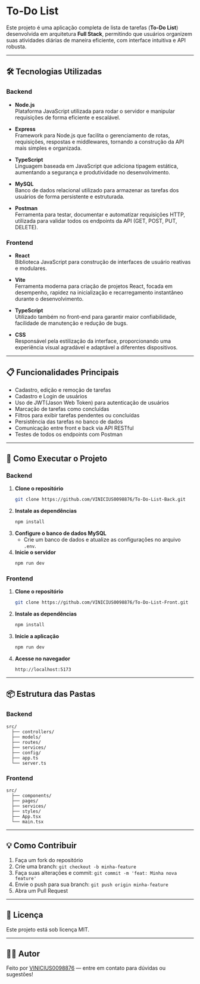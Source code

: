 # To-Do List

Este projeto é uma aplicação completa de lista de tarefas (**To-Do List**) desenvolvida em arquitetura **Full Stack**, permitindo que usuários organizem suas atividades diárias de maneira eficiente, com interface intuitiva e API robusta.

---

## 🛠️ Tecnologias Utilizadas

### Backend

- **Node.js**  
  Plataforma JavaScript utilizada para rodar o servidor e manipular requisições de forma eficiente e escalável.

- **Express**  
  Framework para Node.js que facilita o gerenciamento de rotas, requisições, respostas e middlewares, tornando a construção da API mais simples e organizada.

- **TypeScript**  
  Linguagem baseada em JavaScript que adiciona tipagem estática, aumentando a segurança e produtividade no desenvolvimento.

- **MySQL**  
  Banco de dados relacional utilizado para armazenar as tarefas dos usuários de forma persistente e estruturada.

- **Postman**  
  Ferramenta para testar, documentar e automatizar requisições HTTP, utilizada para validar todos os endpoints da API (GET, POST, PUT, DELETE).

### Frontend

- **React**  
  Biblioteca JavaScript para construção de interfaces de usuário reativas e modulares.

- **Vite**  
  Ferramenta moderna para criação de projetos React, focada em desempenho, rapidez na inicialização e recarregamento instantâneo durante o desenvolvimento.

- **TypeScript**  
  Utilizado também no front-end para garantir maior confiabilidade, facilidade de manutenção e redução de bugs.

- **CSS**  
  Responsável pela estilização da interface, proporcionando uma experiência visual agradável e adaptável a diferentes dispositivos.

---

## 📋 Funcionalidades Principais

- Cadastro, edição e remoção de tarefas
- Cadastro e Login de usuários
- Uso de JWT(Jason Web Token) para autenticação de usuários
- Marcação de tarefas como concluídas
- Filtros para exibir tarefas pendentes ou concluídas
- Persistência das tarefas no banco de dados
- Comunicação entre front e back via API RESTful
- Testes de todos os endpoints com Postman

---

## 🚀 Como Executar o Projeto

### Backend

1. **Clone o repositório**
   ```bash
   git clone https://github.com/VINICIUS0098876/To-Do-List-Back.git
   ```
2. **Instale as dependências**
   ```bash
   npm install
   ```
3. **Configure o banco de dados MySQL**
   - Crie um banco de dados e atualize as configurações no arquivo `.env`.
4. **Inicie o servidor**
   ```bash
   npm run dev
   ```

### Frontend

1. **Clone o repositório**
   ```bash
   git clone https://github.com/VINICIUS0098876/To-Do-List-Front.git
   ```
2. **Instale as dependências**
   ```bash
   npm install
   ```
3. **Inicie a aplicação**
   ```bash
   npm run dev
   ```
4. **Acesse no navegador**
   ```
   http://localhost:5173
   ```

---

## 📦 Estrutura das Pastas

### Backend
```
src/
  ├── controllers/
  ├── models/
  ├── routes/
  ├── services/
  ├── config/
  ├── app.ts
  └── server.ts
```
### Frontend
```
src/
  ├── components/
  ├── pages/
  ├── services/
  ├── styles/
  ├── App.tsx
  └── main.tsx
```

---

## 💡 Como Contribuir

1. Faça um fork do repositório
2. Crie uma branch: `git checkout -b minha-feature`
3. Faça suas alterações e commit: `git commit -m 'feat: Minha nova feature'`
4. Envie o push para sua branch: `git push origin minha-feature`
5. Abra um Pull Request

---

## 📄 Licença

Este projeto está sob licença MIT.

---

## 👨‍💻 Autor

Feito por [VINICIUS0098876](https://github.com/VINICIUS0098876) — entre em contato para dúvidas ou sugestões!


